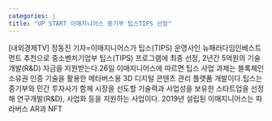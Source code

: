 ```yaml
---
categories: j
title: "UP START 이매지니어스 중기부 팁스TIPS 선정"
---
```

[내외경제TV] 정동진 기자=이매지니어스가 팁스(TIPS) 운영사인 뉴패러다임인베스트먼트 추천으로 중소벤처기업부 팁스(TIPS) 프로그램에 최종 선정, 2년간 5억원의 기술개발(R&D) 자금을 지원받는다.26일 이매지니어스에 따르면 팁스 사업 과제는 블록체인 소유권 인증 기술을 활용한 메타버스용 3D 디지털 콘텐츠 관리 플랫폼 개발이다.팁스는 중기부와 민간 투자사가 함께 시장을 선도할 기술력과 사업성을 보유한 스타트업을 선정해 연구개발(R&D), 사업화 등을 지원하는 사업이다. 2019년 설립된 이매지니어스는 파라버스 AR과 NFT